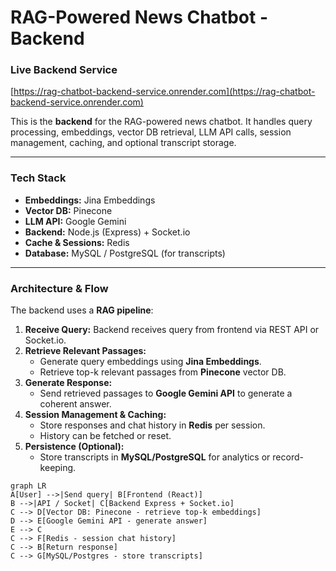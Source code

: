 # RAG-Powered News Chatbot - Backend

### Live Backend Service
[https://rag-chatbot-backend-service.onrender.com](https://rag-chatbot-backend-service.onrender.com)

This is the **backend** for the RAG-powered news chatbot. It handles query processing, embeddings, vector DB retrieval, LLM API calls, session management, caching, and optional transcript storage.

---

### Tech Stack

- **Embeddings:** Jina Embeddings  
- **Vector DB:** Pinecone  
- **LLM API:** Google Gemini  
- **Backend:** Node.js (Express) + Socket.io  
- **Cache & Sessions:** Redis  
- **Database:** MySQL / PostgreSQL (for transcripts)  

---

### Architecture & Flow

The backend uses a **RAG pipeline**:

1. **Receive Query:** Backend receives query from frontend via REST API or Socket.io.  
2. **Retrieve Relevant Passages:**  
   - Generate query embeddings using **Jina Embeddings**.  
   - Retrieve top-k relevant passages from **Pinecone** vector DB.  
3. **Generate Response:**  
   - Send retrieved passages to **Google Gemini API** to generate a coherent answer.  
4. **Session Management & Caching:**  
   - Store responses and chat history in **Redis** per session.  
   - History can be fetched or reset.  
5. **Persistence (Optional):**  
   - Store transcripts in **MySQL/PostgreSQL** for analytics or record-keeping.

```mermaid
graph LR
A[User] -->|Send query| B[Frontend (React)]
B -->|API / Socket| C[Backend Express + Socket.io]
C --> D[Vector DB: Pinecone - retrieve top-k embeddings]
D --> E[Google Gemini API - generate answer]
E --> C
C --> F[Redis - session chat history]
C --> B[Return response]
C --> G[MySQL/Postgres - store transcripts]
